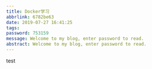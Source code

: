 ```yaml
---
title: Docker学习
abbrlink: 6782be63
date: 2019-07-27 16:41:25
tags:
password: 753159
message: Welcome to my blog, enter password to read.  
abstract: Welcome to my blog, enter password to read.  
---
```

test